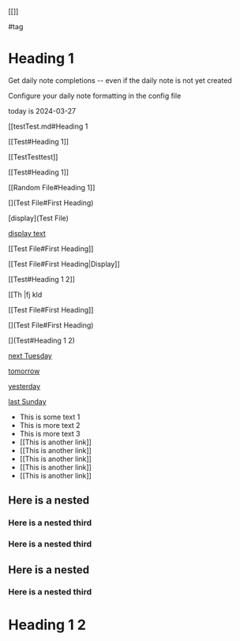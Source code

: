 

[[]]

#tag

# Heading 1

Get daily note completions -- even if the daily note is not yet created

Configure your daily note formatting in the config file

today is 2024-03-27

[[testTest.md#Heading 1

[[Test#Heading 1]]

[[TestTesttest]]

[[Test#Heading 1]]

[[Random File#Heading 1]]

[](Test File#First Heading)

[display](Test File)

[display text](Fiile#Heading)

[[Test File#First Heading]]


[[Test File#First Heading|Display]]

[[Test#Heading 1 2]]

[[Th |fj kld

[[Test File#First Heading]]

[](Test File#First Heading)

[](Test#Heading 1 2)

[next Tuesday](2024-04-02)

[tomorrow](2024-03-28)

[yesterday](2024-03-26)

[last Sunday](2024-03-24)




- This is some text 1
- This is more text 2
- This is more text 3 
- [[This is another link]]
- [[This is another link]]
- [[This is another link]]
- [[This is another link]]
- [[This is another link]]

## Here is a nested


### Here is a nested third


### Here is a nested third

## Here is a nested


### Here is a nested third

# Heading 1 2

